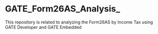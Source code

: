 # GATE_Form26AS_Analysis_
This repository is related to analyzing the Form26AS by Income Tax  using GATE Developer and GATE Embedded
